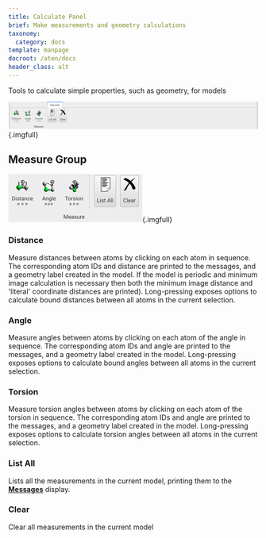 ```yaml
---
title: Calculate Panel
brief: Make measurements and geometry calculations
taxonomy:
  category: docs
template: manpage
docroot: /aten/docs
header_class: alt
---
```


Tools to calculate simple properties, such as geometry, for models

![Calculate Panel](panel.png){.imgfull}

## Measure Group <a id="measure"></a>

![Measure Group](measure.png){.imgfull}

### Distance

Measure distances between atoms by clicking on each atom in sequence. The corresponding atom IDs and distance are printed to the messages, and a geometry label created in the model. If the model is periodic and minimum image calculation is necessary then both the minimum image distance and 'literal' coordinate distances are printed). Long-pressing exposes options to calculate bound distances between all atoms in the current selection.

### Angle

Measure angles between atoms by clicking on each atom of the angle in sequence. The corresponding atom IDs and angle are printed to the messages, and a geometry label created in the model. Long-pressing exposes options to calculate bound angles between all atoms in the current selection.

### Torsion

Measure torsion angles between atoms by clicking on each atom of the torsion in sequence. The corresponding atom IDs and angle are printed to the messages, and a geometry label created in the model. Long-pressing exposes options to calculate torsion angles between all atoms in the current selection.

### List All

Lists all the measurements in the current model, printing them to the [**Messages**](/aten/docs/gui/mainwindow#mainview) display.

### Clear

Clear all measurements in the current model
